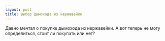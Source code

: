```yaml
---
layout: post 
title: Выбор дымохода из нержавейки 
--- 
```

Давно мечтал о покупке дымохода из нержавейки. А вот теперь не могу определиться, стоит ли покупать или нет?
